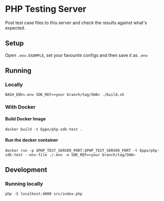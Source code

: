 # PHP Testing Server

Post test case files to this server and check the results against what's expected.

## Setup
Open `.env.EXAMPLE`, set your favourite configs and then save it as `.env`

## Running

### Locally

```shell
BASH_ENV=.env SDK_REF=<your branch/tag/SHA> ./build.sh
```

### With Docker
#### Build Docker Image
```shell
docker build -t Eppo/php-sdk-test .
```

#### Run the docker container
```shell
docker run -p $PHP_TEST_SERVER_PORT:$PHP_TEST_SERVER_PORT -t Eppo/php-sdk-test --env-file ./.env -e SDK_REF=<your branch/tag/SHA>
```

## Development

### Running locally

```shell
php -S localhost:4000 src/index.php
```
